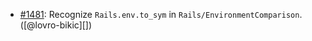 * [#1481](https://github.com/rubocop/rubocop-rails/pull/1481): Recognize `Rails.env.to_sym` in `Rails/EnvironmentComparison`. ([@lovro-bikic][])
